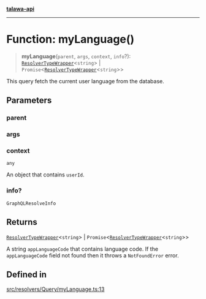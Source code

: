 [**talawa-api**](../../../../README.md)

***

# Function: myLanguage()

> **myLanguage**(`parent`, `args`, `context`, `info`?): [`ResolverTypeWrapper`](../../../../types/generatedGraphQLTypes/type-aliases/ResolverTypeWrapper.md)\<`string`\> \| `Promise`\<[`ResolverTypeWrapper`](../../../../types/generatedGraphQLTypes/type-aliases/ResolverTypeWrapper.md)\<`string`\>\>

This query fetch the current user language from the database.

## Parameters

### parent

### args

### context

`any`

An object that contains `userId`.

### info?

`GraphQLResolveInfo`

## Returns

[`ResolverTypeWrapper`](../../../../types/generatedGraphQLTypes/type-aliases/ResolverTypeWrapper.md)\<`string`\> \| `Promise`\<[`ResolverTypeWrapper`](../../../../types/generatedGraphQLTypes/type-aliases/ResolverTypeWrapper.md)\<`string`\>\>

A string `appLanguageCode` that contains language code.
If the `appLanguageCode` field not found then it throws a `NotFoundError` error.

## Defined in

[src/resolvers/Query/myLanguage.ts:13](https://github.com/Suyash878/talawa-api/blob/e4413cec641a837926071678fed3c7f67234e31e/src/resolvers/Query/myLanguage.ts#L13)
